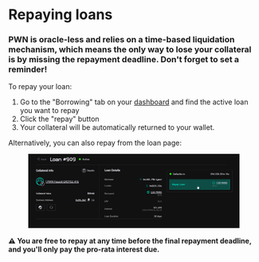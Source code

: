 # Repaying loans

### PWN is **oracle-less** and relies on a **time-based liquidation mechanism**, which means the only way to lose your collateral is by missing the repayment deadline. Don't forget to set a reminder!

To repay your loan:

1. Go to the "Borrowing" tab on your [dashboard](https://app.pwn.xyz/#/dashboard/) and find the active loan you want to repay
2. Click the "repay" button
3. Your collateral will be automatically returned to your wallet.

Alternatively, you can also repay from the loan page:

<figure><img src="../../.gitbook/assets/image (11).png" alt=""><figcaption></figcaption></figure>

**⚠️ You are free to repay at any time before the final repayment deadline, and you'll only pay the pro-rata interest due.**
